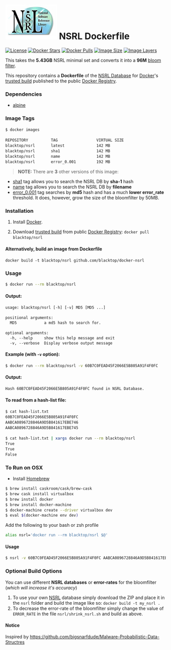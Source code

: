 ![NSRL logo](https://raw.githubusercontent.com/blacktop/docker-nsrl/master/logo.png)
NSRL Dockerfile
===============

[![License](http://img.shields.io/:license-mit-blue.svg)](http://doge.mit-license.org)
[![Docker Stars](https://img.shields.io/docker/stars/blacktop/nsrl.svg)][hub]
[![Docker Pulls](https://img.shields.io/docker/pulls/blacktop/nsrl.svg)][hub]
[![Image Size](https://img.shields.io/imagelayers/image-size/blacktop/nsrl/latest.svg)](https://imagelayers.io/?images=blacktop/nsrl:latest)
[![Image Layers](https://img.shields.io/imagelayers/layers/blacktop/nsrl/latest.svg)](https://imagelayers.io/?images=blacktop/nsrl:latest)


This takes the **5.43GB** NSRL minimal set and converts it into a **96M** [bloom filter](https://en.wikipedia.org/wiki/Bloom_filter).

This repository contains a **Dockerfile** of the [NSRL Database](http://www.nsrl.nist.gov/Downloads.htm) for [Docker](https://www.docker.io/)'s [trusted build](https://index.docker.io/u/blacktop/nsrl/) published to the public [Docker Registry](https://index.docker.io/).

### Dependencies
* [alpine](https://registry.hub.docker.com/_/alpine/)

### Image Tags
```bash
$ docker images

REPOSITORY          TAG                 VIRTUAL SIZE
blacktop/nsrl       latest              142 MB
blacktop/nsrl       sha1                142 MB
blacktop/nsrl       name                142 MB
blacktop/nsrl       error_0.001         192 MB
```
> **NOTE:** There are **3** other versions of this image:
 - [sha1](https://github.com/blacktop/docker-nsrl/tree/sha1) tag allows you to search the NSRL DB by **sha-1** hash
 - [name](https://github.com/blacktop/docker-nsrl/tree/name) tag allows you to search the NSRL DB by **filename**
 - [error_0.001](https://github.com/blacktop/docker-nsrl/tree/error_0.001) tag searches by **md5** hash and has a much **lower error_rate** threshold. It does, however, grow the size of the bloomfilter by 50MB.

### Installation

1. Install [Docker](https://www.docker.io/).

2. Download [trusted build](https://index.docker.io/u/blacktop/nsrl/) from public [Docker Registry](https://index.docker.io/): `docker pull blacktop/nsrl`

#### Alternatively, build an image from Dockerfile
`docker build -t blacktop/nsrl github.com/blacktop/docker-nsrl`

### Usage
```bash
$ docker run --rm blacktop/nsrl
```
#### Output:

    usage: blacktop/nsrl [-h] [-v] MD5 [MD5 ...]

    positional arguments:
      MD5            a md5 hash to search for.

    optional arguments:
      -h, --help     show this help message and exit
      -v, --verbose  Display verbose output message

#### Example (with `-v` option):
```bash
$ docker run --rm blacktop/nsrl -v 60B7C0FEAD45F2066E5B805A91F4F0FC
```
#### Output:
```bash
Hash 60B7C0FEAD45F2066E5B805A91F4F0FC found in NSRL Database.
```

#### To read from a **hash-list** file:
```bash
$ cat hash-list.txt
60B7C0FEAD45F2066E5B805A91F4F0FC
AABCA0896728846A9D5B841617EBE746
AABCA0896728846A9D5B841617EBE745

$ cat hash-list.txt | xargs docker run --rm blacktop/nsrl
True
True
False
```

### To Run on OSX
 - Install [Homebrew](http://brew.sh)

```bash
$ brew install caskroom/cask/brew-cask
$ brew cask install virtualbox
$ brew install docker
$ brew install docker-machine
$ docker-machine create --driver virtualbox dev
$ eval $(docker-machine env dev)
```
Add the following to your bash or zsh profile

```bash
alias nsrl='docker run --rm blacktop/nsrl $@'
```
#### Usage
```bash
$ nsrl -v 60B7C0FEAD45F2066E5B805A91F4F0FC AABCA0896728846A9D5B841617EBE746
```

### Optional Build Options
You can use different **NSRL databases** or **error-rates** for the bloomfilter (*which will increase it's accuracy*)

1. To use your own [NSRL](http://www.nsrl.nist.gov/Downloads.htm) database simply download the ZIP and place it in the `nsrl` folder and build the image like so: `docker build -t my_nsrl .`
2. To decrease the error-rate of the bloomfilter simply change the value of `ERROR_RATE` in the file `nsrl/shrink_nsrl.sh` and build as above.

#### Notice
Inspired by https://github.com/bigsnarfdude/Malware-Probabilistic-Data-Structres

[hub]: https://hub.docker.com/r/blacktop/nsrl/
